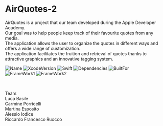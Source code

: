 # AirQuotes-2

AirQuotes is a project that our team developed during the Apple Developer Academy.<br />
Our goal was to help people keep track of their favourite quotes from any media.<br />
The application allows the user to organize the quotes in different ways and offers a wide range of customization.<br />
The application facilitates the fruition and retrieval of quotes thanks to attractive graphics and an innovative tagging system.<br />

![Name](https://badgen.net/badge/AQTeam/AirQuotes/green?icon=github)
![XcodeVersion](https://badgen.net/badge/XcodeVersion/13.0/green/?icon=apple)
![Swift](https://badgen.net/badge/SwiftVersion/5.5/red/?icon=apple)
![Dependencies](https://badgen.net/badge/dependencies/none/green?)
![BuiltFor](https://badgen.net/badge/BuiltFor/iOS15.0/green?) <br />
![FrameWork1](https://badgen.net/badge/FrameworkUsed/SwiftUI/red/?icon=apple)
![FrameWork2](https://badgen.net/badge/FrameworkUsed/CoreData/red/?icon=apple)




<br />
<br />
Team: <br />
Luca Basile <br />
Carmine Porricelli <br />
Martina Esposito <br />
Alessio Iodice <br />
Riccardo Francesco Ruocco 
